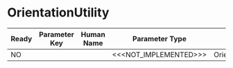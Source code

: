 # OrientationUtility #

| Ready | Parameter Key | Human Name | Parameter Type | Parameter Class |
|-------|---------------|------------|-----------------|----------------|
| NO |  |  | <<<NOT_IMPLEMENTED>>> | OrientationUtilityFilterParameter |
